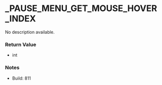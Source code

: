 # _PAUSE_MENU_GET_MOUSE_HOVER_INDEX

No description available.

### Return Value
* int

### Notes
* Build: 811

